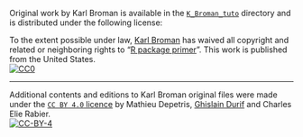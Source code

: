 Original work by Karl Broman is available in the [`K_Broman_tuto`](./K_Broman_tuto) directory and is distributed under the following license:

To the extent possible under law, [Karl Broman](https://github.com/kbroman) has waived all copyright and related or neighboring rights to &ldquo;[R package primer](https://github.com/kbroman/pkg_primer)&rdquo;. This work is published from the United States.
<br/>
[![CC0](https://i.creativecommons.org/p/zero/1.0/88x31.png)](https://creativecommons.org/publicdomain/zero/1.0/)

---

Additional contents and editions to Karl Broman original files were made under the [`CC BY 4.0` licence](https://creativecommons.org/licenses/by/4.0/) by Mathieu Depetris, [Ghislain Durif](https://gdurif.perso.math.cnrs.fr/) and Charles Elie Rabier.
<br/>
[![CC-BY-4](https://i.creativecommons.org/l/by/4.0/88x31.png)](http://creativecommons.org/licenses/by/4.0/)

